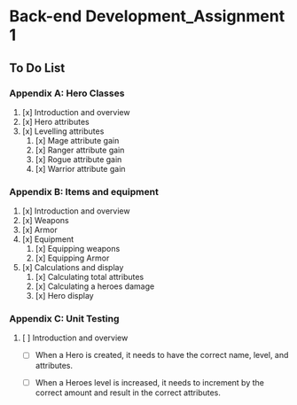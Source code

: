 # Back-end Development_Assignment 1


## To Do List 

### Appendix A: Hero Classes
1. [x] Introduction and overview
2. [x] Hero attributes
3. [x] Levelling attributes
   1. [x] Mage attribute gain
   2. [x] Ranger attribute gain
   3. [x] Rogue attribute gain
   4. [x] Warrior attribute gain

### Appendix B: Items and equipment
1. [x] Introduction and overview
2. [x] Weapons
3. [x] Armor
4. [x] Equipment
   1. [x] Equipping weapons
   2. [x] Equipping Armor
5. [x] Calculations and display
   1. [x] Calculating total attributes
   2. [x] Calculating a heroes damage
   3. [x] Hero display

### Appendix C: Unit Testing

1. [ ] Introduction and overview
   - [ ] When a Hero is created, it needs to have the correct name, level, and attributes.
   - [ ] When a Heroes level is increased, it needs to increment by the correct amount and result in the correct attributes.




